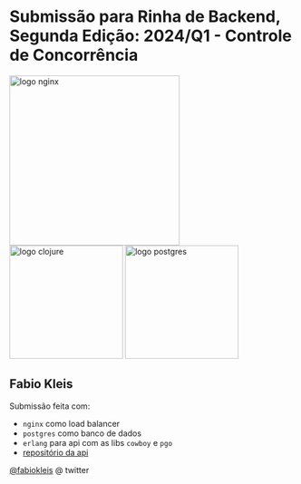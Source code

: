 # Submissão para Rinha de Backend, Segunda Edição: 2024/Q1 - Controle de Concorrência


<img src="https://upload.wikimedia.org/wikipedia/commons/c/c5/Nginx_logo.svg" alt="logo nginx" width="300" height="auto">
<br />
<img src="https://upload.wikimedia.org/wikipedia/commons/0/04/Erlang_logo.svg" alt="logo clojure" width="200" height="auto">
<img src="https://upload.wikimedia.org/wikipedia/commons/2/29/Postgresql_elephant.svg" alt="logo postgres" width="200" height="auto">


## Fabio Kleis
Submissão feita com:
- `nginx` como load balancer
- `postgres` como banco de dados
- `erlang` para api com as libs `cowboy` e `pgo`
- [repositório da api](https://github.com/fabiokleis/rinha-de-backend-2024)

[@fabiokleis](https://twitter.com/FabioKleis) @ twitter


